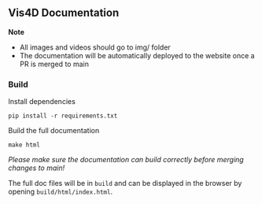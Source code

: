 ## Vis4D Documentation

**Note**
- All images and videos should go to img/ folder
- The documentation will be automatically deployed to the website once a PR is merged to main


### Build

Install dependencies

```
pip install -r requirements.txt
```

Build the full documentation

```
make html
```
_Please make sure the documentation can build correctly before merging changes to main!_

The full doc files will be in `build` and can be displayed in the browser by opening `build/html/index.html`.
